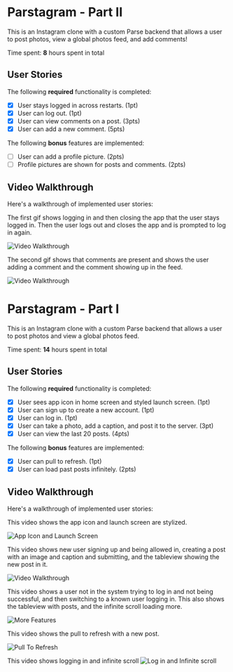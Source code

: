 # Parstagram - Part II

This is an Instagram clone with a custom Parse backend that allows a user to post photos, view a global photos feed, and add comments!

Time spent: **8** hours spent in total

## User Stories

The following **required** functionality is completed:

- [x] User stays logged in across restarts. (1pt)
- [x] User can log out. (1pt)
- [x] User can view comments on a post. (3pts)
- [x] User can add a new comment. (5pts)

The following **bonus** features are implemented:

- [ ] User can add a profile picture. (2pts)
- [ ] Profile pictures are shown for posts and comments. (2pts)

## Video Walkthrough

Here's a walkthrough of implemented user stories:

The first gif shows logging in and then closing the app that the user stays logged in.  Then the user logs out and closes the app and is prompted to log in again.

<img src='http://g.recordit.co/WveMc4wmzg.gif' title='Video Walkthrough' width='' alt='Video Walkthrough' />

The second gif shows that comments are present and shows the user adding a comment and the comment showing up in the feed.

<img src='http://g.recordit.co/hJTe5G2BMN.gif' title='Video Walkthrough' width='' alt='Video Walkthrough' />


# Parstagram - Part I

This is an Instagram clone with a custom Parse backend that allows a user to post photos and view a global photos feed.

Time spent: **14** hours spent in total

## User Stories

The following **required** functionality is completed:

- [x] User sees app icon in home screen and styled launch screen. (1pt)
- [x] User can sign up to create a new account. (1pt)
- [x] User can log in. (1pt)
- [x] User can take a photo, add a caption, and post it to the server. (3pt)
- [x] User can view the last 20 posts. (4pts)

The following **bonus** features are implemented:

- [x] User can pull to refresh. (1pt)
- [x] User can load past posts infinitely. (2pts)

## Video Walkthrough

Here's a walkthrough of implemented user stories:

This video shows the app icon and launch screen are stylized.

<img src='http://g.recordit.co/He4B171r17.gif' title='App Icon and Launch Screen' width='' alt='App Icon and Launch Screen' />

This video shows new user signing up and being allowed in, creating a post with an image and caption and submitting, and the tableview showing the new post in it.

<img src='http://g.recordit.co/xPHCVyMpIa.gif' title='Video Walkthrough' width='' alt='Video Walkthrough' />

This video shows a user not in the system trying to log in and not being successful, and then switching to a known user logging in.  This also shows the tableview with posts, and the infinite scroll loading more.

<img src='http://g.recordit.co/2hILZBsDU3.gif' title='More Features' width='' alt='More Features' />

This video shows the pull to refresh with a new post.

<img src='http://g.recordit.co/jDeMkJVTWe.gif' title='Pull To Refresh' width='' alt='Pull To Refresh' />

This video shows logging in and infinite scroll
<img src='http://g.recordit.co/vIv6RA5yLP.gif' title='Log in and Infinite scroll' width='' alt='Log in and Infinite scroll' />

